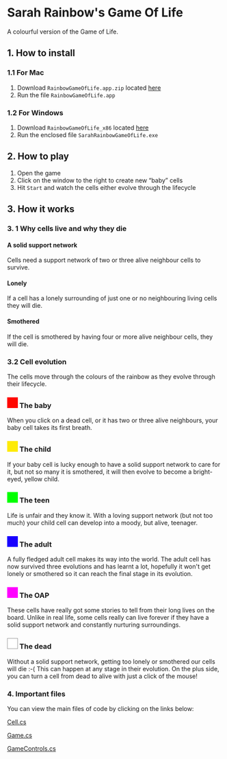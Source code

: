# Sarah Rainbow's Game Of Life
A colourful version of the Game of Life.

## 1. How to install

### 1.1 For Mac

1. Download `RainbowGameOfLife.app.zip` located [here](https://github.com/sarahrainbow/RainbowGameOfLife/blob/master/Builds/Mac/RainbowGameOfLife.app.zip)
2. Run the file `RainbowGameOfLife.app`

### 1.2 For Windows

1. Download `RainbowGameOfLife_x86` located [here](https://github.com/sarahrainbow/RainbowGameOfLife/blob/master/Builds/Windows/x86/RainbowGameOfLife_x86.zip)
2. Run the enclosed file `SarahRainbowGameOfLife.exe`



## 2. How to play

1. Open the game
2. Click on the window to the right to create new “baby” cells
3. Hit  `Start` and watch the cells either evolve through the lifecycle



## 3. How it works

### 3. 1 Why cells live and why they die

#### A solid support network

Cells need a support network of two or three alive neighbour cells to survive.

#### Lonely

If a cell has a lonely surrounding of just one or no neighbouring living cells they will die.

#### Smothered

If the cell is smothered by having four or more alive neighbour cells, they will die.

### 3.2 Cell evolution

The cells move through the colours of the rainbow as they evolve through their lifecycle.

### ![babyRect](./Assets/Graphics/ReadMeImages/babyRect.png)  The baby

When you click on a dead cell, or it has two or three alive neighbours, your baby cell takes its first breath.

### ![childRect](./Assets/Graphics/ReadMeImages/childRect.png) The child

If your baby cell is lucky enough to have a solid support network to care for it, but not so many it is smothered, it will then evolve to become a bright-eyed, yellow child.

### ![teenRect](./Assets/Graphics/ReadMeImages/teenRect.png) The teen

Life is unfair and they know it. With a loving support network (but not too much) your child cell can develop into a moody, but alive, teenager.

### ![adultRect](./Assets/Graphics/ReadMeImages/adultRect.png) The adult

A fully fledged adult cell makes its way into the world. The adult cell has now survived three evolutions and has learnt a lot, hopefully it won't get lonely or smothered so it can reach the final stage in its evolution.

### ![oapRect](./Assets/Graphics/ReadMeImages/oapRect.png) The OAP

These cells have really got some stories to tell from their long lives on the board. Unlike in real life, some cells really can live forever if they have a solid support network and constantly nurturing surroundings.

### ![deadRect](./Assets/Graphics/ReadMeImages/deadRect.png) The dead

Without a solid support network, getting too lonely or smothered our cells will die :-(  This can happen at any stage in their evolution. On the plus side, you can turn a cell from dead to alive with just a click of the mouse!



### 4. Important files

You can view the main files of code by clicking on the links below:

[Cell.cs](https://github.com/sarahrainbow/RainbowGameOfLife/blob/master/Assets/Scripts/Cell.cs)

[Game.cs](https://github.com/sarahrainbow/RainbowGameOfLife/blob/master/Assets/Scripts/Game.cs)

[GameControls.cs](https://github.com/sarahrainbow/RainbowGameOfLife/blob/master/Assets/Scripts/GameControls.cs)
